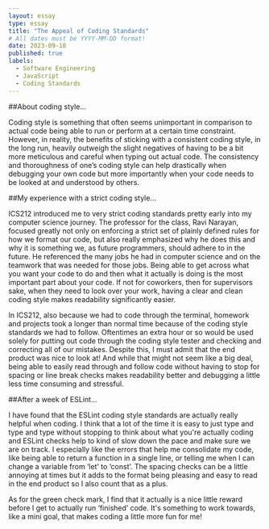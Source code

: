 ```yaml
---
layout: essay
type: essay
title: "The Appeal of Coding Standards"
# All dates must be YYYY-MM-DD format!
date: 2023-09-18
published: true
labels:
  - Software Engineering
  - JavaScript
  - Coding Standards
---
```

  
##About coding style…

Coding style is something that often seems unimportant in comparison to actual code being able to run or perform at a certain time constraint. However, in reality, the benefits of sticking with a consistent coding style, in the long run, heavily outweigh the slight negatives of having to be a bit more meticulous and careful when typing out actual code. The consistency and thoroughness of one’s coding style can help drastically when debugging your own code but more importantly when your code needs to be looked at and understood by others.

##My experience with a strict coding style…

ICS212 introduced me to very strict coding standards pretty early into my computer science journey. The professor for the class, Ravi Narayan, focused greatly not only on enforcing a strict set of plainly defined rules for how we format our code, but also really emphasized why he does this and why it is something we, as future programmers, should adhere to in the future. He referenced the many jobs he had in computer science and on the teamwork that was needed for those jobs. Being able to get across what you want your code to do and then what it actually is doing is the most important part about your code. If not for coworkers, then for supervisors sake, when they need to look over your work, having a clear and clean coding style makes readability significantly easier.

In ICS212, also because we had to code through the terminal, homework and projects took a longer than normal time because of the coding style standards we had to follow. Oftentimes an extra hour or so would be used solely for putting out code through the coding style tester and checking and correcting all of our mistakes. Despite this, I must admit that the end product was nice to look at! And while that might not seem like a big deal, being able to easily read through and follow code without having to stop for spacing or line break checks makes readability better and debugging a little less time consuming and stressful.

##After a week of ESLint…

I have found that the ESLint coding style standards are actually really helpful when coding. I think that a lot of the time it is easy to just type and type and type without stopping to think about what you're actually coding and ESLint checks help to kind of slow down the pace and make sure we are on track. I especially like the errors that help me consolidate my code, like being able to return a function in a single line, or telling me when I can change a variable from ‘let’ to ‘const’. The spacing checks can be a little annoying at times but it adds to the format being pleasing and easy to read in the end product so I also count that as a plus. 

As for the green check mark, I find that it actually is a nice little reward before I get to actually run ‘finished’ code. It's something to work towards, like a mini goal, that makes coding a little more fun for me!
